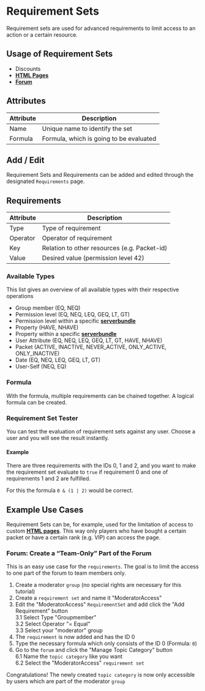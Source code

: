 # Requirement Sets

Requirement sets are used for advanced requirements to limit access to an action or a certain resource.

## Usage of Requirement Sets

- Discounts
- **[HTML Pages](html_pages.md)**
- **[Forum](forum.md)**

## Attributes

| Attribute | Description                             |
|-----------|-----------------------------------------|
| Name      | Unique name to identify the set         |
| Formula   | Formula, which is going to be evaluated |

## Add / Edit

Requirement Sets and Requirements can be added and edited through the designated `Requirements` page.

## Requirements

| Attribute | Description                                  |
|-----------|----------------------------------------------|
| Type      | Type of requirement                          |
| Operator  | Operator of requirement                      |
| Key       | Relation to other resources (e.g. Packet-id) |
| Value     | Desired value (permission level 42)          |

### Available Types

This list gives an overview of all available types with their respective operations

- Group member (EQ, NEQ)
- Permission level (EQ, NEQ, LEQ, GEQ, LT, GT)
- Permission level within a specific **[serverbundle](server.md)**
- Property (HAVE, NHAVE)
- Property within a specific **[serverbundle](server.md)**
- User Attribute (EQ, NEQ, LEQ, GEQ, LT, GT, HAVE, NHAVE)
- Packet (ACTIVE, INACTIVE, NEVER_ACTIVE, ONLY_ACTIVE, ONLY_INACTIVE)
- Date (EQ, NEQ, LEQ, GEQ, LT, GT)
- User-Self (NEQ, EQ)

### Formula

With the formula, multiple requirements can be chained together. A logical formula can be created.

### Requirement Set Tester

You can test the evaluation of requirement sets against any user. Choose a user and you will see the result instantly.

#### Example

There are three requirements with the IDs 0, 1 and 2, and you want to make the requirement set evaluate to `true` if requirement 0 and one of requirements 1 and 2 are fulfilled.

For this the formula `0 & (1 | 2)` would be correct.

## Example Use Cases
Requirement Sets can be, for example, used for the limitation of access to custom **[HTML pages](html_pages.md)**.
This way only players who have bought a certain packet or have a certain rank (e.g. VIP) can access the page.
### Forum: Create a “Team-Only” Part of the Forum

This is an easy use case for the `requirements`. The goal is to limit the access to one part of the forum to team members
only.

1. Create a moderator `group` (no special rights are necessary for this tutorial)
2. Create a `requirement set` and name it "ModeratorAccess"
3. Edit the "ModeratorAccess" `RequirementSet` and add click the "Add Requirement" button   
   3.1 Select Type "Groupmember"   
   3.2 Select Operator "= Equal"   
   3.3 Select your "moderator" group
4. The `requirement` is now added and has the ID 0
5. Type the necessary formula which only consists of the ID 0 (Formula: `0`)
6. Go to the `forum` and click the "Manage Topic Category" button   
   6.1 Name the `topic category` like you want   
   6.2 Select the "ModeratorAccess" `requirement set`

Congratulations! The newly created `topic category` is now only accessible by users which are part of the moderator `group`
